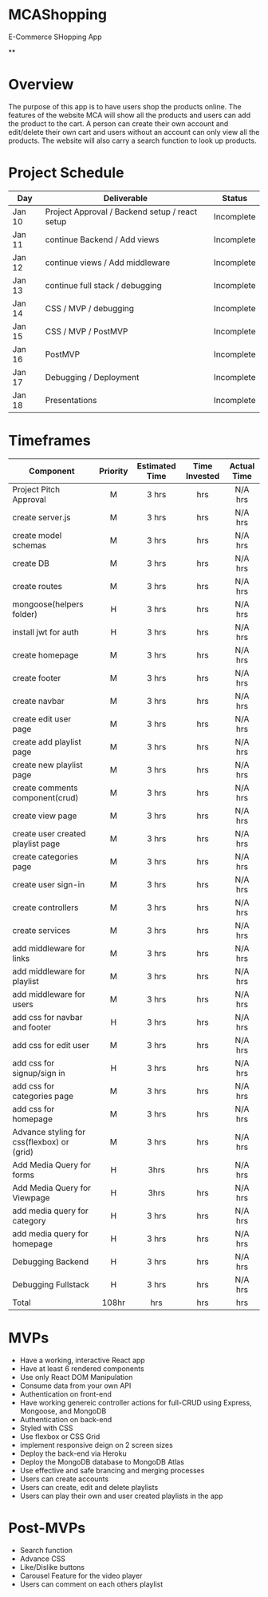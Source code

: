 # MCAShopping
E-Commerce SHopping App

** 

# Overview 

The purpose of this app is to have users shop the products online. The features of the website MCA will show all the products and users can add the product to the cart. A person can create their own account and edit/delete their own cart and users without an account can only view all the products. The website will also carry a search function to look up products.

# Project Schedule

|  Day | Deliverable | Status
|---|---| ---|
|Jan 10| Project Approval / Backend setup / react setup | Incomplete
|Jan 11| continue Backend / Add views | Incomplete
|Jan 12| continue views / Add middleware | Incomplete
|Jan 13| continue full stack / debugging | Incomplete
|Jan 14| CSS / MVP / debugging  | Incomplete
|Jan 15| CSS / MVP / PostMVP | Incomplete
|Jan 16| PostMVP | Incomplete
|Jan 17| Debugging / Deployment | Incomplete
|Jan 18| Presentations | Incomplete

# Timeframes

| Component | Priority | Estimated Time | Time Invested | Actual Time |
| --- | :---: |  :---: | :---: | :---: |
| Project Pitch Approval| M | 3 hrs|  hrs | N/A hrs |
| create server.js| M | 3 hrs|  hrs | N/A hrs |
| create model schemas| M | 3 hrs|  hrs | N/A hrs |
| create DB | M | 3 hrs|  hrs | N/A hrs |
| create routes| M | 3 hrs|  hrs | N/A hrs |
| mongoose(helpers folder) | H | 3 hrs|  hrs | N/A hrs |
| install jwt for auth | H| 3 hrs|  hrs | N/A hrs |
| create homepage| M | 3 hrs|  hrs | N/A hrs  |
| create footer| M | 3 hrs|  hrs | N/A hrs |
| create navbar| M | 3 hrs|  hrs | N/A hrs |
| create edit user page| M | 3 hrs|  hrs | N/A hrs |
| create add playlist page| M | 3 hrs|  hrs | N/A hrs |
| create new playlist page| M | 3 hrs|  hrs | N/A hrs  |
| create comments component(crud)| M | 3 hrs|  hrs | N/A hrs |
| create view page| M | 3 hrs|  hrs | N/A hrs |
| create user created playlist page| M | 3 hrs|  hrs | N/A hrs  |
| create categories page| M | 3 hrs|  hrs | N/A hrs  |
| create user sign-in| M | 3 hrs|  hrs | N/A hrs |
| create controllers| M | 3 hrs|  hrs | N/A hrs |
| create services| M | 3 hrs|  hrs | N/A hrs |
| add middleware for links | M | 3 hrs|  hrs | N/A hrs  |
| add middleware for playlist | M | 3 hrs|  hrs |N/A hrs |
| add middleware for users| M | 3 hrs|  hrs | N/A hrs |
| add css for navbar and footer| H | 3 hrs|  hrs | N/A hrs |
| add css for edit user | M | 3 hrs|  hrs | N/A hrs  |
| add css for signup/sign in | H | 3 hrs|  hrs | N/A hrs |
| add css for categories page | M | 3 hrs|  hrs |N/A hrs |
| add css for homepage | M | 3 hrs|  hrs | N/A hrs  |
| Advance styling for css(flexbox) or (grid) | M | 3 hrs|  hrs | N/A hrs  |
| Add Media Query for forms | H | 3hrs|  hrs | N/A hrs |
| Add Media Query for Viewpage| H | 3hrs|  hrs | N/A hrs |
| add media query for category| H| 3 hrs|  hrs | N/A hrs |
| add media query for homepage | H | 3 hrs|  hrs |N/A hrs  |
| Debugging Backend | H | 3 hrs|  hrs |N/A hrs  |
| Debugging Fullstack | H | 3 hrs|  hrs |N/A hrs  |
| Total | 108hr | hrs|  hrs |  hrs |


# MVPs

- Have a working, interactive React app
- Have at least 6 rendered components 
- Use only React DOM Manipulation
- Consume data from your own API
- Authentication on front-end
- Have working genereic controller actions for full-CRUD using Express, Mongoose, and MongoDB
- Authentication on back-end
- Styled with CSS
- Use flexbox or CSS Grid
- implement responsive deign on 2 screen sizes
- Deploy the back-end via Heroku
- Deploy the MongoDB database to MongoDB Atlas
- Use effective and safe brancing and merging processes
- Users can create accounts
- Users can create, edit and delete  playlists
- Users can play their own and user created playlists in the app


# Post-MVPs

- Search function
- Advance CSS
- Like/Dislike buttons
- Carousel Feature for the video player
- Users can comment on each others playlist
